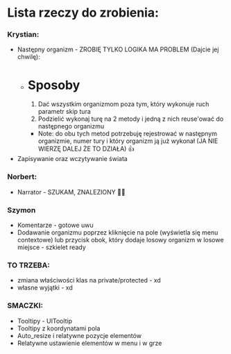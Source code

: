 # Lista rzeczy do zrobienia:
### Krystian:
- Następny organizm - ZROBIĘ TYLKO LOGIKA MA PROBLEM (Dajcie jej chwilę):
  - # Sposoby
    1. Dać wszystkim organizmom poza tym, który wykonuje ruch parametr skip tura
    2. Podzielić wykonaj turę na 2 metody i jedną z nich reuse'ować do następnego organizmu
    - Note: do obu tych metod potrzebuję rejestrować w następnym organizmie, numer tury i który organizm ją już wykonał
  (JA NIE WIERZĘ DALEJ ŻE TO DZIAŁA) 👍
- Zapisywanie oraz wczytywanie świata

### Norbert:
- Narrator - SZUKAM, ZNALEZIONY 🥳🎊

### Szymon
- Komentarze - gotowe uwu
- Dodawanie organizmu poprzez kliknięcie na pole (wyświetla się menu contextowe) lub przycisk obok, który dodaje losowy organizm w losowe miejsce - szkielet ready

### TO TRZEBA:
- zmiana właściwości klas na private/protected - xd
- własne wyjątki - xd

### SMACZKI:
- Tooltipy - UITooltip
- Tooltipy z koordynatami pola
- Auto_resize i relatywne pozycje elementów
- Relatywne ustawienie elementów w menu i w grze